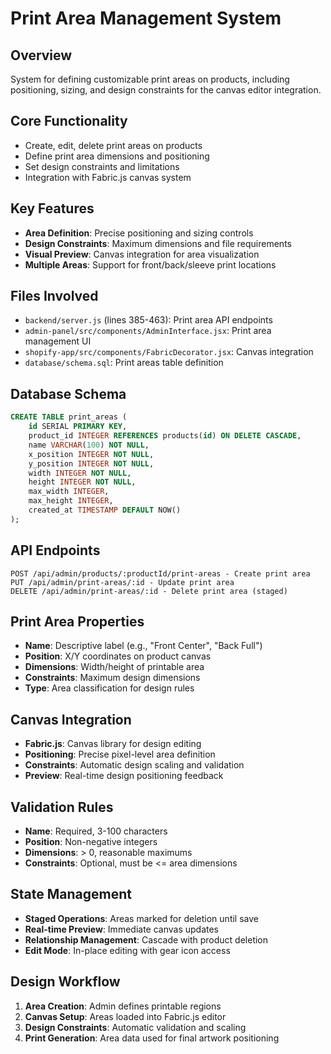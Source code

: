 # Print Area Management System

## Overview
System for defining customizable print areas on products, including positioning, sizing, and design constraints for the canvas editor integration.

## Core Functionality
- Create, edit, delete print areas on products
- Define print area dimensions and positioning
- Set design constraints and limitations
- Integration with Fabric.js canvas system

## Key Features
- **Area Definition**: Precise positioning and sizing controls
- **Design Constraints**: Maximum dimensions and file requirements
- **Visual Preview**: Canvas integration for area visualization
- **Multiple Areas**: Support for front/back/sleeve print locations

## Files Involved
- `backend/server.js` (lines 385-463): Print area API endpoints
- `admin-panel/src/components/AdminInterface.jsx`: Print area management UI
- `shopify-app/src/components/FabricDecorator.jsx`: Canvas integration
- `database/schema.sql`: Print areas table definition

## Database Schema
```sql
CREATE TABLE print_areas (
    id SERIAL PRIMARY KEY,
    product_id INTEGER REFERENCES products(id) ON DELETE CASCADE,
    name VARCHAR(100) NOT NULL,
    x_position INTEGER NOT NULL,
    y_position INTEGER NOT NULL,
    width INTEGER NOT NULL,
    height INTEGER NOT NULL,
    max_width INTEGER,
    max_height INTEGER,
    created_at TIMESTAMP DEFAULT NOW()
);
```

## API Endpoints
```
POST /api/admin/products/:productId/print-areas - Create print area
PUT /api/admin/print-areas/:id - Update print area
DELETE /api/admin/print-areas/:id - Delete print area (staged)
```

## Print Area Properties
- **Name**: Descriptive label (e.g., "Front Center", "Back Full")
- **Position**: X/Y coordinates on product canvas
- **Dimensions**: Width/height of printable area
- **Constraints**: Maximum design dimensions
- **Type**: Area classification for design rules

## Canvas Integration
- **Fabric.js**: Canvas library for design editing
- **Positioning**: Precise pixel-level area definition
- **Constraints**: Automatic design scaling and validation
- **Preview**: Real-time design positioning feedback

## Validation Rules
- **Name**: Required, 3-100 characters
- **Position**: Non-negative integers
- **Dimensions**: > 0, reasonable maximums
- **Constraints**: Optional, must be <= area dimensions

## State Management
- **Staged Operations**: Areas marked for deletion until save
- **Real-time Preview**: Immediate canvas updates
- **Relationship Management**: Cascade with product deletion
- **Edit Mode**: In-place editing with gear icon access

## Design Workflow
1. **Area Creation**: Admin defines printable regions
2. **Canvas Setup**: Areas loaded into Fabric.js editor
3. **Design Constraints**: Automatic validation and scaling
4. **Print Generation**: Area data used for final artwork positioning